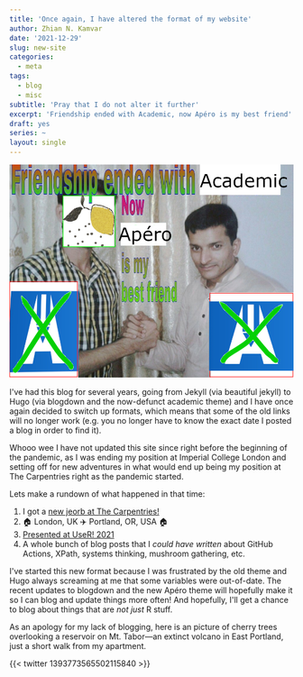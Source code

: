 ```yaml
---
title: 'Once again, I have altered the format of my website'
author: Zhian N. Kamvar
date: '2021-12-29'
slug: new-site
categories:
  - meta
tags:
  - blog
  - misc
subtitle: 'Pray that I do not alter it further'
excerpt: 'Friendship ended with Academic, now Apéro is my best friend'
draft: yes
series: ~
layout: single
---
```


![Meme that says "Friendship ended with Academic, now Apéro is my best friend"](featured.jpg)

I've had this blog for several years, going from Jekyll (via beautiful jekyll)
to Hugo (via blogdown and the now-defunct academic theme) and I have once again
decided to switch up formats, which means that some of the old links will no
longer work (e.g. you no longer have to know the exact date I posted a blog in
order to find it).

Whooo wee I have not updated this site since right before the beginning of the pandemic, 
as I was ending my position at Imperial College London and setting off for
new adventures in what would end up being my position at The Carpentries right
as the pandemic started. 

Lets make a rundown of what happened in that time:

1. I got a [new jeorb at The Carpentries!](https://carpentries.org/blog/2020/03/lesson-infrastructure-technology-developer/)
2. :house: London, UK :airplane: Portland, OR, USA :house:
3. [Presented at UseR! 2021](/talk/carpentries-user-2021)
4. A whole bunch of blog posts that I _could have written_ about GitHub Actions,
  XPath, systems thinking, mushroom gathering, etc.

I've started this new format because I was frustrated by the old theme and Hugo
always screaming at me that some variables were out-of-date. The recent updates
to blogdown and the new Apéro theme will hopefully make it so I can blog and 
update things more often! And hopefully, I'll get a chance to blog about things
that are _not just_ R stuff. 

As an apology for my lack of blogging, here is an picture of cherry trees 
overlooking a reservoir on Mt. Tabor—an extinct volcano in East Portland, just
a short walk from my apartment.

{{< twitter 1393773565502115840 >}}
